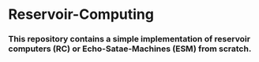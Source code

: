 # Reservoir-Computing 

### This repository contains a simple implementation of reservoir computers (RC) or Echo-Satae-Machines (ESM) from scratch.
